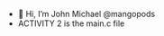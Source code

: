 - 👋 Hi, I’m John Michael @mangopods
- ACTIVITY 2 is the main.c file

<!---
mangopods/mangopods is a ✨ special ✨ repository because its `README.md` (this file) appears on your GitHub profile.
You can click the Preview link to take a look at your changes.
--->
